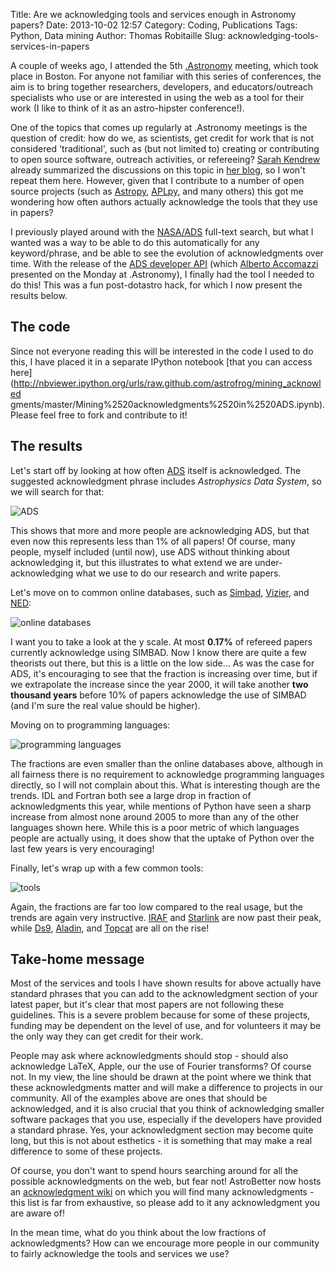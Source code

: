 Title: Are we acknowledging tools and services enough in Astronomy papers?
Date: 2013-10-02 12:57
Category: Coding, Publications
Tags: Python, Data mining
Author: Thomas Robitaille
Slug: acknowledging-tools-services-in-papers

A couple of weeks ago, I attended the 5th
[.Astronomy](http://dotastronomy.com/) meeting, which took place in Boston. For
anyone not familiar with this series of conferences, the aim is to bring
together researchers, developers, and educators/outreach specialists who 
use or are interested in using the web as a tool for their work (I like to
think of it as an astro-hipster conference!).

One of the topics that comes up regularly at .Astronomy meetings is the
question of credit: how do we, as scientists, get credit for work that is not
considered 'traditional', such as (but not limited to) creating or contributing
to open source software, outreach activities, or refereeing?
[Sarah Kendrew](http://twitter.com/sarahkendrew) already summarized the
discussions on this topic in [her blog](http://sarahaskew.net/2013/10/01/astronomy-5-share-the-love/), so I won't
repeat them here. However, given that I contribute to a number of open source
projects (such as [Astropy](http://www.astropy.org),
[APLpy](http://aplpy.github.io), and many others) this got me wondering 
how often authors actually acknowledge the tools that they use in papers?

I previously played around with the [NASA/ADS](http://adsabs.harvard.edu/)
full-text search, but what I wanted was a way to be able to do this
automatically for any keyword/phrase, and be able to see the evolution of
acknowledgments over time. With the release of the [ADS developer API](https://github.com/adsabs/adsabs-dev-api) (which
[Alberto Accomazzi](http://twitter.com/aaccomazzi) presented on the Monday at
.Astronomy), I finally had the tool I needed to do this! This was a fun
post-dotastro hack, for which I now present the results below.

<!-- more -->

The code
--------

Since not everyone reading this will be interested in the code I used to do
this, I have placed it in a separate IPython notebook [that you can access here](http://nbviewer.ipython.org/urls/raw.github.com/astrofrog/mining_acknowled
gments/master/Mining%2520acknowledgments%2520in%2520ADS.ipynb). Please feel
free to fork and contribute to it!

The results
-----------

Let's start off by looking at how often [ADS](http://adsabs.harvard.edu/)
itself is acknowledged. The suggested acknowledgment phrase includes
*Astrophysics Data System*, so we will search for that:

![ADS]({filename}/images/mining_ack/ads_final.png)

This shows that more and more people are acknowledging ADS, but that even now
this represents less than 1% of all papers! Of course, many people, myself
included (until now), use ADS without thinking about acknowledging it, but this
illustrates to what extend we are under-acknowledging what we use to do our
research and write papers.

Let's move on to common online databases, such as
[Simbad](http://simbad.u-strasbg.fr/simbad/),
[Vizier](http://vizier.u-strasbg.fr/viz-bin/VizieR), and
[NED](http://ned.ipac.caltech.edu):

![online databases]({filename}/images/mining_ack/databases_final.png)

I want you to take a look at the y scale. At most **0.17%** of refereed papers
currently acknowledge using SIMBAD. Now I know there are quite a few theorists
out there, but this is a little on the low side... As was the case for ADS,
it's encouraging to see that the fraction is increasing over time, but if we
extrapolate the increase since the year 2000, it will take another **two
thousand years** before 10% of papers acknowledge the use of SIMBAD (and I'm
sure the real value should be higher).

Moving on to programming languages:

![programming languages]({filename}/images/mining_ack/programming_final.png)

The fractions are even smaller than the online databases above, although in all
fairness there is no requirement to acknowledge programming languages directly,
so I will not complain about this. What is interesting though are the trends.
IDL and Fortran both see a large drop in fraction of acknowledgments this year,
while mentions of Python have seen a sharp increase from almost none around
2005 to more than any of the other languages shown here. While this is a poor
metric of which languages people are actually using, it does show that the
uptake of Python over the last few years is very encouraging!

Finally, let's wrap up with a few common tools:

![tools]({filename}/images/mining_ack/tools_final.png)

Again, the fractions are far too low compared to the real usage, but the trends
are again very instructive. [IRAF](http://iraf.noao.edu/) and
[Starlink](http://starlink.jach.hawaii.edu/starlink) are now past their peak,
 while
[Ds9](http://hea-www.harvard.edu/RD/ds9/site/Home.html),
[Aladin](http://aladin.u-strasbg.fr/), and
[Topcat](http://www.star.bris.ac.uk/~mbt/topcat/) are all on the rise!

Take-home message
-----------------

Most of the services and tools I have shown results for above actually have
standard phrases that you can add to the acknowledgment section of your
latest paper, but it's clear that most papers are not following these
guidelines. This is a severe problem because for some of these projects,
funding may be dependent on the level of use, and for volunteers it may be the
only way they can get credit for their work.

People may ask where acknowledgments should stop - should also acknowledge
LaTeX, Apple, our the use of Fourier transforms? Of course not. In my view, the
line should be drawn at the point where we think that these acknowledgments
matter and will make a difference to projects in our community. All of the
examples above are ones that should be acknowledged, and it is also crucial
that you think of acknowledging smaller software packages that you use,
especially if the developers have provided a standard phrase. Yes, your
acknowledgment section may become quite long, but this is not about esthetics -
it is something that may make a real difference to some of these projects.

Of course, you don't want to spend hours searching around for all the possible
acknowledgments on the web, but fear not! AstroBetter now hosts an [acknowledgment wiki](http://www.astrobetter.com/wiki/tiki-index.php?page=Acknowledgements) on
which you will find many acknowledgments - this list is far from exhaustive, so
please add to it any acknowledgment you are aware of!

In the mean time, what do you think about the low fractions of acknowledgments?
How can we encourage more people in our community to fairly acknowledge the
tools and services we use?







